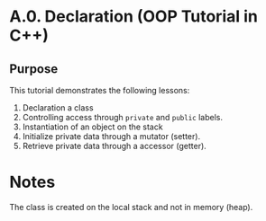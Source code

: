 # A.0. Declaration (OOP Tutorial in C++)

## Purpose

This tutorial demonstrates the following lessons:

 1. Declaration a class
 2. Controlling access through ```private``` and ```public``` labels.
 3. Instantiation of an object on the stack
 4. Initialize private data through a mutator (setter).
 5. Retrieve private data through a accessor (getter).

# Notes

The class is created on the local stack and not in memory (heap).
